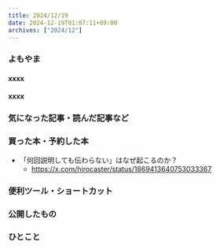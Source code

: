 ```yaml
---
title: 2024/12/19
date: 2024-12-19T01:07:11+09:00
archives: ["2024/12"]
---
```


### よもやま

#### xxxx

#### xxxx

### 気になった記事・読んだ記事など

### 買った本・予約した本

- 「何回説明しても伝わらない」はなぜ起こるのか？
  - https://x.com/hirocaster/status/1869413640753033367

### 便利ツール・ショートカット

### 公開したもの

### ひとこと
